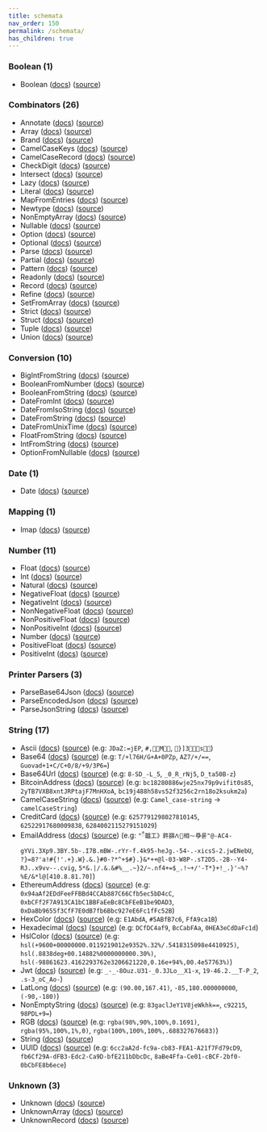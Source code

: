 ```yaml
---
title: schemata
nav_order: 150
permalink: /schemata/
has_children: true
---
```


### Boolean (1)

* Boolean ([docs](https://jacob-alford.github.io/schemata-ts/schemata/Boolean.html)) ([source](https://github.com/jacob-alford/schemata-ts/tree/main/src/schemata/Boolean.ts))

### Combinators (26)

* Annotate ([docs](https://jacob-alford.github.io/schemata-ts/schemata/Annotate.html)) ([source](https://github.com/jacob-alford/schemata-ts/tree/main/src/schemata/Annotate.ts))
* Array ([docs](https://jacob-alford.github.io/schemata-ts/schemata/Array.html)) ([source](https://github.com/jacob-alford/schemata-ts/tree/main/src/schemata/Array.ts))
* Brand ([docs](https://jacob-alford.github.io/schemata-ts/schemata/Brand.html)) ([source](https://github.com/jacob-alford/schemata-ts/tree/main/src/schemata/Brand.ts))
* CamelCaseKeys ([docs](https://jacob-alford.github.io/schemata-ts/schemata/CamelCaseKeys.html)) ([source](https://github.com/jacob-alford/schemata-ts/tree/main/src/schemata/CamelCaseKeys.ts))
* CamelCaseRecord ([docs](https://jacob-alford.github.io/schemata-ts/schemata/CamelCaseRecord.html)) ([source](https://github.com/jacob-alford/schemata-ts/tree/main/src/schemata/CamelCaseRecord.ts))
* CheckDigit ([docs](https://jacob-alford.github.io/schemata-ts/schemata/CheckDigit.html)) ([source](https://github.com/jacob-alford/schemata-ts/tree/main/src/schemata/CheckDigit.ts))
* Intersect ([docs](https://jacob-alford.github.io/schemata-ts/schemata/Intersect.html)) ([source](https://github.com/jacob-alford/schemata-ts/tree/main/src/schemata/Intersect.ts))
* Lazy ([docs](https://jacob-alford.github.io/schemata-ts/schemata/Lazy.html)) ([source](https://github.com/jacob-alford/schemata-ts/tree/main/src/schemata/Lazy.ts))
* Literal ([docs](https://jacob-alford.github.io/schemata-ts/schemata/Literal.html)) ([source](https://github.com/jacob-alford/schemata-ts/tree/main/src/schemata/Literal.ts))
* MapFromEntries ([docs](https://jacob-alford.github.io/schemata-ts/schemata/MapFromEntries.html)) ([source](https://github.com/jacob-alford/schemata-ts/tree/main/src/schemata/MapFromEntries.ts))
* Newtype ([docs](https://jacob-alford.github.io/schemata-ts/schemata/Newtype.html)) ([source](https://github.com/jacob-alford/schemata-ts/tree/main/src/schemata/Newtype.ts))
* NonEmptyArray ([docs](https://jacob-alford.github.io/schemata-ts/schemata/NonEmptyArray.html)) ([source](https://github.com/jacob-alford/schemata-ts/tree/main/src/schemata/NonEmptyArray.ts))
* Nullable ([docs](https://jacob-alford.github.io/schemata-ts/schemata/Nullable.html)) ([source](https://github.com/jacob-alford/schemata-ts/tree/main/src/schemata/Nullable.ts))
* Option ([docs](https://jacob-alford.github.io/schemata-ts/schemata/Option.html)) ([source](https://github.com/jacob-alford/schemata-ts/tree/main/src/schemata/Option.ts))
* Optional ([docs](https://jacob-alford.github.io/schemata-ts/schemata/Optional.html)) ([source](https://github.com/jacob-alford/schemata-ts/tree/main/src/schemata/Optional.ts))
* Parse ([docs](https://jacob-alford.github.io/schemata-ts/schemata/Parse.html)) ([source](https://github.com/jacob-alford/schemata-ts/tree/main/src/schemata/Parse.ts))
* Partial ([docs](https://jacob-alford.github.io/schemata-ts/schemata/Partial.html)) ([source](https://github.com/jacob-alford/schemata-ts/tree/main/src/schemata/Partial.ts))
* Pattern ([docs](https://jacob-alford.github.io/schemata-ts/schemata/Pattern.html)) ([source](https://github.com/jacob-alford/schemata-ts/tree/main/src/schemata/Pattern.ts))
* Readonly ([docs](https://jacob-alford.github.io/schemata-ts/schemata/Readonly.html)) ([source](https://github.com/jacob-alford/schemata-ts/tree/main/src/schemata/Readonly.ts))
* Record ([docs](https://jacob-alford.github.io/schemata-ts/schemata/Record.html)) ([source](https://github.com/jacob-alford/schemata-ts/tree/main/src/schemata/Record.ts))
* Refine ([docs](https://jacob-alford.github.io/schemata-ts/schemata/Refine.html)) ([source](https://github.com/jacob-alford/schemata-ts/tree/main/src/schemata/Refine.ts))
* SetFromArray ([docs](https://jacob-alford.github.io/schemata-ts/schemata/SetFromArray.html)) ([source](https://github.com/jacob-alford/schemata-ts/tree/main/src/schemata/SetFromArray.ts))
* Strict ([docs](https://jacob-alford.github.io/schemata-ts/schemata/Strict.html)) ([source](https://github.com/jacob-alford/schemata-ts/tree/main/src/schemata/Strict.ts))
* Struct ([docs](https://jacob-alford.github.io/schemata-ts/schemata/Struct.html)) ([source](https://github.com/jacob-alford/schemata-ts/tree/main/src/schemata/Struct.ts))
* Tuple ([docs](https://jacob-alford.github.io/schemata-ts/schemata/Tuple.html)) ([source](https://github.com/jacob-alford/schemata-ts/tree/main/src/schemata/Tuple.ts))
* Union ([docs](https://jacob-alford.github.io/schemata-ts/schemata/Union.html)) ([source](https://github.com/jacob-alford/schemata-ts/tree/main/src/schemata/Union.ts))

### Conversion (10)

* BigIntFromString ([docs](https://jacob-alford.github.io/schemata-ts/schemata/BigIntFromString.html)) ([source](https://github.com/jacob-alford/schemata-ts/tree/main/src/schemata/BigIntFromString.ts))
* BooleanFromNumber ([docs](https://jacob-alford.github.io/schemata-ts/schemata/BooleanFromNumber.html)) ([source](https://github.com/jacob-alford/schemata-ts/tree/main/src/schemata/BooleanFromNumber.ts))
* BooleanFromString ([docs](https://jacob-alford.github.io/schemata-ts/schemata/BooleanFromString.html)) ([source](https://github.com/jacob-alford/schemata-ts/tree/main/src/schemata/BooleanFromString.ts))
* DateFromInt ([docs](https://jacob-alford.github.io/schemata-ts/schemata/DateFromInt.html)) ([source](https://github.com/jacob-alford/schemata-ts/tree/main/src/schemata/DateFromInt.ts))
* DateFromIsoString ([docs](https://jacob-alford.github.io/schemata-ts/schemata/DateFromIsoString.html)) ([source](https://github.com/jacob-alford/schemata-ts/tree/main/src/schemata/DateFromIsoString.ts))
* DateFromString ([docs](https://jacob-alford.github.io/schemata-ts/schemata/DateFromString.html)) ([source](https://github.com/jacob-alford/schemata-ts/tree/main/src/schemata/DateFromString.ts))
* DateFromUnixTime ([docs](https://jacob-alford.github.io/schemata-ts/schemata/DateFromUnixTime.html)) ([source](https://github.com/jacob-alford/schemata-ts/tree/main/src/schemata/DateFromUnixTime.ts))
* FloatFromString ([docs](https://jacob-alford.github.io/schemata-ts/schemata/FloatFromString.html)) ([source](https://github.com/jacob-alford/schemata-ts/tree/main/src/schemata/FloatFromString.ts))
* IntFromString ([docs](https://jacob-alford.github.io/schemata-ts/schemata/IntFromString.html)) ([source](https://github.com/jacob-alford/schemata-ts/tree/main/src/schemata/IntFromString.ts))
* OptionFromNullable ([docs](https://jacob-alford.github.io/schemata-ts/schemata/OptionFromNullable.html)) ([source](https://github.com/jacob-alford/schemata-ts/tree/main/src/schemata/OptionFromNullable.ts))

### Date (1)

* Date ([docs](https://jacob-alford.github.io/schemata-ts/schemata/Date.html)) ([source](https://github.com/jacob-alford/schemata-ts/tree/main/src/schemata/Date.ts))

### Mapping (1)

* Imap ([docs](https://jacob-alford.github.io/schemata-ts/schemata/Imap.html)) ([source](https://github.com/jacob-alford/schemata-ts/tree/main/src/schemata/Imap.ts))

### Number (11)

* Float ([docs](https://jacob-alford.github.io/schemata-ts/schemata/Float.html)) ([source](https://github.com/jacob-alford/schemata-ts/tree/main/src/schemata/Float.ts))
* Int ([docs](https://jacob-alford.github.io/schemata-ts/schemata/Int.html)) ([source](https://github.com/jacob-alford/schemata-ts/tree/main/src/schemata/Int.ts))
* Natural ([docs](https://jacob-alford.github.io/schemata-ts/schemata/Natural.html)) ([source](https://github.com/jacob-alford/schemata-ts/tree/main/src/schemata/Natural.ts))
* NegativeFloat ([docs](https://jacob-alford.github.io/schemata-ts/schemata/NegativeFloat.html)) ([source](https://github.com/jacob-alford/schemata-ts/tree/main/src/schemata/NegativeFloat.ts))
* NegativeInt ([docs](https://jacob-alford.github.io/schemata-ts/schemata/NegativeInt.html)) ([source](https://github.com/jacob-alford/schemata-ts/tree/main/src/schemata/NegativeInt.ts))
* NonNegativeFloat ([docs](https://jacob-alford.github.io/schemata-ts/schemata/NonNegativeFloat.html)) ([source](https://github.com/jacob-alford/schemata-ts/tree/main/src/schemata/NonNegativeFloat.ts))
* NonPositiveFloat ([docs](https://jacob-alford.github.io/schemata-ts/schemata/NonPositiveFloat.html)) ([source](https://github.com/jacob-alford/schemata-ts/tree/main/src/schemata/NonPositiveFloat.ts))
* NonPositiveInt ([docs](https://jacob-alford.github.io/schemata-ts/schemata/NonPositiveInt.html)) ([source](https://github.com/jacob-alford/schemata-ts/tree/main/src/schemata/NonPositiveInt.ts))
* Number ([docs](https://jacob-alford.github.io/schemata-ts/schemata/Number.html)) ([source](https://github.com/jacob-alford/schemata-ts/tree/main/src/schemata/Number.ts))
* PositiveFloat ([docs](https://jacob-alford.github.io/schemata-ts/schemata/PositiveFloat.html)) ([source](https://github.com/jacob-alford/schemata-ts/tree/main/src/schemata/PositiveFloat.ts))
* PositiveInt ([docs](https://jacob-alford.github.io/schemata-ts/schemata/PositiveInt.html)) ([source](https://github.com/jacob-alford/schemata-ts/tree/main/src/schemata/PositiveInt.ts))

### Printer Parsers (3)

* ParseBase64Json ([docs](https://jacob-alford.github.io/schemata-ts/schemata/ParseBase64Json.html)) ([source](https://github.com/jacob-alford/schemata-ts/tree/main/src/schemata/ParseBase64Json.ts))
* ParseEncodedJson ([docs](https://jacob-alford.github.io/schemata-ts/schemata/ParseEncodedJson.html)) ([source](https://github.com/jacob-alford/schemata-ts/tree/main/src/schemata/ParseEncodedJson.ts))
* ParseJsonString ([docs](https://jacob-alford.github.io/schemata-ts/schemata/ParseJsonString.html)) ([source](https://github.com/jacob-alford/schemata-ts/tree/main/src/schemata/ParseJsonString.ts))

### String (17)

* Ascii ([docs](https://jacob-alford.github.io/schemata-ts/schemata/Ascii.html)) ([source](https://github.com/jacob-alford/schemata-ts/tree/main/src/schemata/Ascii.ts)) (e.g:  `JDaZ:=jEP`, `#,M `, `}]3s`)
* Base64 ([docs](https://jacob-alford.github.io/schemata-ts/schemata/Base64.html)) ([source](https://github.com/jacob-alford/schemata-ts/tree/main/src/schemata/Base64.ts)) (e.g:  `T/+l76H/G+A+0PZp`, `AZ7/+/==`, `Guovad+1+C/C+0/8/+9/3P6=`)
* Base64Url ([docs](https://jacob-alford.github.io/schemata-ts/schemata/Base64Url.html)) ([source](https://github.com/jacob-alford/schemata-ts/tree/main/src/schemata/Base64Url.ts)) (e.g:  `8-SD_-L_5`, `_0_R_rNj5`, `D_ta50B-z`)
* BitcoinAddress ([docs](https://jacob-alford.github.io/schemata-ts/schemata/BitcoinAddress.html)) ([source](https://github.com/jacob-alford/schemata-ts/tree/main/src/schemata/BitcoinAddress.ts)) (e.g:  `bc18280886wje25nx79p9vifit0s85`, `2yTB7VXB8xntJRPtajF7MnHXoA`, `bc19j488h58vs52f3256c2rn18o2ksukm2a`)
* CamelCaseString ([docs](https://jacob-alford.github.io/schemata-ts/schemata/CamelCaseString.html)) ([source](https://github.com/jacob-alford/schemata-ts/tree/main/src/schemata/CamelCaseString.ts)) (e.g:  `Camel_case-string` → `camelCaseString`)
* CreditCard ([docs](https://jacob-alford.github.io/schemata-ts/schemata/CreditCard.html)) ([source](https://github.com/jacob-alford/schemata-ts/tree/main/src/schemata/CreditCard.ts)) (e.g:  `6257791298027810145`, `62522917680009838`, `6284002115279151029`)
* EmailAddress ([docs](https://jacob-alford.github.io/schemata-ts/schemata/EmailAddress.html)) ([source](https://github.com/jacob-alford/schemata-ts/tree/main/src/schemata/EmailAddress.ts)) (e.g:  `"ྃ韞⼯》鈝嶭ᐽ相⁓爳룯"@-AC4-gYVi.3Xp9.3BY.5b-.I7B.mBW-.rYr-f.4k95-heJg.-54-.-xicsS-2.jwENebU`, `?}=8?'a!#{!'.+}.W}.&.}#0-?*^+$#}.}&*++@l-03-W8P-.sT2D5.-2B--Y4-RJ..x9vv--.cvig`, `5*&.|/.&.&#%__.~}2/~.nf4+=$_.!~+/'-T*}+!_.}'~%?%E/&*l@[410.8.81.70]`)
* EthereumAddress ([docs](https://jacob-alford.github.io/schemata-ts/schemata/EthereumAddress.html)) ([source](https://github.com/jacob-alford/schemata-ts/tree/main/src/schemata/EthereumAddress.ts)) (e.g:  `0x94aAf2EDdFeeFFBBd4CCAb887C66Cfb5ec5bD4cC`, `0xbCFf2F7A913CA1bC1BBFaEeBc8CbFEeB1be9DAD3`, `0xDaBb9655f3CfF7E0dB7fb6Bbc927eE6Fc1fFc52B`)
* HexColor ([docs](https://jacob-alford.github.io/schemata-ts/schemata/HexColor.html)) ([source](https://github.com/jacob-alford/schemata-ts/tree/main/src/schemata/HexColor.ts)) (e.g:  `E1AbdA`, `#5ABfB7c6`, `FfA9ca1B`)
* Hexadecimal ([docs](https://jacob-alford.github.io/schemata-ts/schemata/Hexadecimal.html)) ([source](https://github.com/jacob-alford/schemata-ts/tree/main/src/schemata/Hexadecimal.ts)) (e.g:  `DCfDC4af9`, `BcCabFAa`, `0HEA3eCdDaFc1d`)
* HslColor ([docs](https://jacob-alford.github.io/schemata-ts/schemata/HslColor.html)) ([source](https://github.com/jacob-alford/schemata-ts/tree/main/src/schemata/HslColor.ts)) (e.g:  `hsl(+9600+00000000.0119219012e9352%.32%/.5418315098e4410925)`, `hsl(.8838deg+00.14882%0000000000.30%)`, `hsl(-98861623.4162293762e3206621220,0.16e+94%,00.4e57763%)`)
* Jwt ([docs](https://jacob-alford.github.io/schemata-ts/schemata/Jwt.html)) ([source](https://github.com/jacob-alford/schemata-ts/tree/main/src/schemata/Jwt.ts)) (e.g:  `_-_-8Ouz.U31-_0.3JLo__X1-x`, `19-46.2.__T-P_2`, `.s-3_oC_Ao-`)
* LatLong ([docs](https://jacob-alford.github.io/schemata-ts/schemata/LatLong.html)) ([source](https://github.com/jacob-alford/schemata-ts/tree/main/src/schemata/LatLong.ts)) (e.g:  `(90.00,167.41)`, `-85,180.000000000`, `(-90,-180)`)
* NonEmptyString ([docs](https://jacob-alford.github.io/schemata-ts/schemata/NonEmptyString.html)) ([source](https://github.com/jacob-alford/schemata-ts/tree/main/src/schemata/NonEmptyString.ts)) (e.g:  `83gaclJeY1V8jeWkhk==`, `c92215`, `98PDL+9=`)
* RGB ([docs](https://jacob-alford.github.io/schemata-ts/schemata/RGB.html)) ([source](https://github.com/jacob-alford/schemata-ts/tree/main/src/schemata/RGB.ts)) (e.g:  `rgba(98%,90%,100%,0.1691)`, `rgba(95%,100%,1%,0)`, `rgba(100%,100%,100%,.688327676683)`)
* String ([docs](https://jacob-alford.github.io/schemata-ts/schemata/String.html)) ([source](https://github.com/jacob-alford/schemata-ts/tree/main/src/schemata/String.ts))
* UUID ([docs](https://jacob-alford.github.io/schemata-ts/schemata/UUID.html)) ([source](https://github.com/jacob-alford/schemata-ts/tree/main/src/schemata/UUID.ts)) (e.g:  `6cc2aA2d-fc9a-cb83-FEA1-A21f7Fd79cD9`, `fb6Cf29A-dFB3-Edc2-Ca9D-bfE211bDbcDc`, `8aBe4Ffa-Ce01-cBCF-2bf0-0bCbFE8b6ece`)

### Unknown (3)

* Unknown ([docs](https://jacob-alford.github.io/schemata-ts/schemata/Unknown.html)) ([source](https://github.com/jacob-alford/schemata-ts/tree/main/src/schemata/Unknown.ts))
* UnknownArray ([docs](https://jacob-alford.github.io/schemata-ts/schemata/UnknownArray.html)) ([source](https://github.com/jacob-alford/schemata-ts/tree/main/src/schemata/UnknownArray.ts))
* UnknownRecord ([docs](https://jacob-alford.github.io/schemata-ts/schemata/UnknownRecord.html)) ([source](https://github.com/jacob-alford/schemata-ts/tree/main/src/schemata/UnknownRecord.ts))
